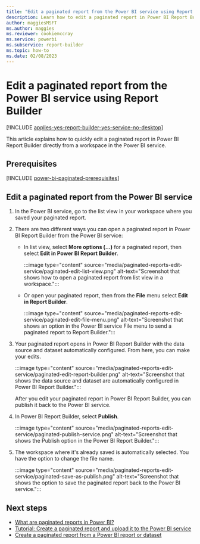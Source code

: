 ```yaml
---
title: "Edit a paginated report from the Power BI service using Report Builder"
description: Learn how to edit a paginated report in Power BI Report Builder directly from a workspace in the Power BI service.
author: maggiesMSFT
ms.author: maggies
ms.reviewer: cookiemccray
ms.service: powerbi
ms.subservice: report-builder
ms.topic: how-to
ms.date: 02/08/2023
---
```


# Edit a paginated report from the Power BI service using Report Builder

[!INCLUDE [applies-yes-report-builder-yes-service-no-desktop](../includes/applies-yes-report-builder-yes-service-no-desktop.md)] 

This article explains how to quickly edit a paginated report in Power BI Report Builder directly from a workspace in the Power BI service. 

## Prerequisites

[!INCLUDE [power-bi-paginated-prerequisites](../includes/power-bi-paginated-prerequisites.md)]

## Edit a paginated report from the Power BI service

1. In the Power BI service, go to the list view in your workspace where you saved your paginated report.

2. There are two different ways you can open a paginated report in Power BI Report Builder from the Power BI service:

    - In list view, select **More options (…)** for a paginated report, then select **Edit in Power BI Report Builder**. 

       :::image type="content" source="media/paginated-reports-edit-service/paginated-edit-list-view.png" alt-text="Screenshot that shows how to open a paginated report from list view in a workspace.":::
 
    - Or open your paginated report, then from the **File** menu select **Edit in Report Builder**. 

       :::image type="content" source="media/paginated-reports-edit-service/paginated-edit-file-menu.png" alt-text="Screenshot that shows an option in the Power BI service File menu to send a paginated report to Report Builder.":::
 
3. Your paginated report opens in Power BI Report Builder with the data source and dataset automatically configured. From here, you can make your edits.

    :::image type="content" source="media/paginated-reports-edit-service/paginated-edit-report-builder.png" alt-text="Screenshot that shows the data source and dataset are automatically configured in Power BI Report Builder.":::
 
    After you edit your paginated report in Power BI Report Builder, you can publish it back to the Power BI service.

1. In Power BI Report Builder, select **Publish**. 

    :::image type="content" source="media/paginated-reports-edit-service/paginated-publish-service.png" alt-text="Screenshot that shows the Publish option in the Power BI Report Builder.":::

1. The workspace where it's already saved is automatically selected. You have the option to change the file name.

    :::image type="content" source="media/paginated-reports-edit-service/paginated-save-as-publish.png" alt-text="Screenshot that shows the option to save the paginated report back to the Power BI service.":::
 
## Next steps 

- [What are paginated reports in Power BI?](paginated-reports-report-builder-power-bi.md)  
- [Tutorial: Create a paginated report and upload it to the Power BI service](paginated-reports-quickstart-aw.md)
- [Create a paginated report from a Power BI report or dataset](paginated-reports-download-rdl.md)

